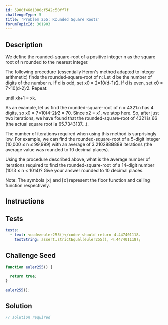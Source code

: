```yaml
---
id: 5900f46d1000cf542c50ff7f
challengeType: 5
title: 'Problem 255: Rounded Square Roots'
forumTopicId: 301903
---
```


## Description

<section id='description'>

We define the rounded-square-root of a positive integer n as the square root of n rounded to the nearest integer.

The following procedure (essentially Heron's method adapted to integer arithmetic) finds the rounded-square-root of n: Let d be the number of digits of the number n. If d is odd, set x0 = 2×10(d-1)⁄2. If d is even, set x0 = 7×10(d-2)⁄2. Repeat:

until xk+1 = xk.

As an example, let us find the rounded-square-root of n = 4321.n has 4 digits, so x0 = 7×10(4-2)⁄2 = 70. Since x2 = x1, we stop here. So, after just two iterations, we have found that the rounded-square-root of 4321 is 66 (the actual square root is 65.7343137…).

The number of iterations required when using this method is surprisingly low. For example, we can find the rounded-square-root of a 5-digit integer (10,000 ≤ n ≤ 99,999) with an average of 3.2102888889 iterations (the average value was rounded to 10 decimal places).

Using the procedure described above, what is the average number of iterations required to find the rounded-square-root of a 14-digit number (1013 ≤ n &lt; 1014)? Give your answer rounded to 10 decimal places.

Note: The symbols ⌊x⌋ and ⌈x⌉ represent the floor function and ceiling function respectively.

</section>

## Instructions

<section id='instructions'>

</section>

## Tests

<section id='tests'>

```yml
tests:
  - text: <code>euler255()</code> should return 4.447401118.
    testString: assert.strictEqual(euler255(), 4.447401118);

```

</section>

## Challenge Seed

<section id='challengeSeed'>

<div id='js-seed'>

```js
function euler255() {

  return true;
}

euler255();
```

</div>

</section>

## Solution

<section id='solution'>

```js
// solution required
```

</section>
